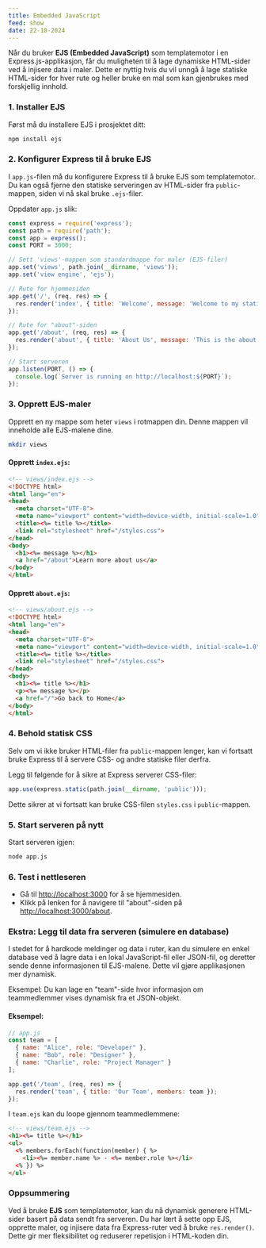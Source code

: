```yaml
---
title: Embedded JavaScript
feed: show
date: 22-10-2024
---
```


Når du bruker **EJS (Embedded JavaScript)** som templatemotor i en Express.js-applikasjon, får du muligheten til å lage dynamiske HTML-sider ved å injisere data i maler. Dette er nyttig hvis du vil unngå å lage statiske HTML-sider for hver rute og heller bruke en mal som kan gjenbrukes med forskjellig innhold.

### 1. Installer EJS

Først må du installere EJS i prosjektet ditt:

```bash
npm install ejs
```

### 2. Konfigurer Express til å bruke EJS

I `app.js`-filen må du konfigurere Express til å bruke EJS som templatemotor. Du kan også fjerne den statiske serveringen av HTML-sider fra `public`-mappen, siden vi nå skal bruke `.ejs`-filer.

Oppdater `app.js` slik:

```javascript
const express = require('express');
const path = require('path');
const app = express();
const PORT = 3000;

// Sett 'views'-mappen som standardmappe for maler (EJS-filer)
app.set('views', path.join(__dirname, 'views'));
app.set('view engine', 'ejs');

// Rute for hjemmesiden
app.get('/', (req, res) => {
  res.render('index', { title: 'Welcome', message: 'Welcome to my static website!' });
});

// Rute for "about"-siden
app.get('/about', (req, res) => {
  res.render('about', { title: 'About Us', message: 'This is the about page of our website.' });
});

// Start serveren
app.listen(PORT, () => {
  console.log(`Server is running on http://localhost:${PORT}`);
});
```

### 3. Opprett EJS-maler

Opprett en ny mappe som heter `views` i rotmappen din. Denne mappen vil inneholde alle EJS-malene dine.

```bash
mkdir views
```

#### Opprett `index.ejs`:

```html
<!-- views/index.ejs -->
<!DOCTYPE html>
<html lang="en">
<head>
  <meta charset="UTF-8">
  <meta name="viewport" content="width=device-width, initial-scale=1.0">
  <title><%= title %></title>
  <link rel="stylesheet" href="/styles.css">
</head>
<body>
  <h1><%= message %></h1>
  <a href="/about">Learn more about us</a>
</body>
</html>
```

#### Opprett `about.ejs`:

```html
<!-- views/about.ejs -->
<!DOCTYPE html>
<html lang="en">
<head>
  <meta charset="UTF-8">
  <meta name="viewport" content="width=device-width, initial-scale=1.0">
  <title><%= title %></title>
  <link rel="stylesheet" href="/styles.css">
</head>
<body>
  <h1><%= title %></h1>
  <p><%= message %></p>
  <a href="/">Go back to Home</a>
</body>
</html>
```

### 4. Behold statisk CSS

Selv om vi ikke bruker HTML-filer fra `public`-mappen lenger, kan vi fortsatt bruke Express til å servere CSS- og andre statiske filer derfra.

Legg til følgende for å sikre at Express serverer CSS-filer:

```javascript
app.use(express.static(path.join(__dirname, 'public')));
```

Dette sikrer at vi fortsatt kan bruke CSS-filen `styles.css` i `public`-mappen.

### 5. Start serveren på nytt

Start serveren igjen:

```bash
node app.js
```

### 6. Test i nettleseren

- Gå til [http://localhost:3000](http://localhost:3000) for å se hjemmesiden.
- Klikk på lenken for å navigere til "about"-siden på [http://localhost:3000/about](http://localhost:3000/about).


### **Ekstra**: Legg til data fra serveren (simulere en database)

I stedet for å hardkode meldinger og data i ruter, kan du simulere en enkel database ved å lagre data i en lokal JavaScript-fil eller JSON-fil, og deretter sende denne informasjonen til EJS-malene. Dette vil gjøre applikasjonen mer dynamisk.

Eksempel: Du kan lage en "team"-side hvor informasjon om teammedlemmer vises dynamisk fra et JSON-objekt.

#### Eksempel:
```javascript
// app.js
const team = [
  { name: "Alice", role: "Developer" },
  { name: "Bob", role: "Designer" },
  { name: "Charlie", role: "Project Manager" }
];

app.get('/team', (req, res) => {
  res.render('team', { title: 'Our Team', members: team });
});
```

I `team.ejs` kan du loope gjennom teammedlemmene:

```html
<!-- views/team.ejs -->
<h1><%= title %></h1>
<ul>
  <% members.forEach(function(member) { %>
    <li><%= member.name %> - <%= member.role %></li>
  <% }) %>
</ul>
```


### Oppsummering

Ved å bruke **EJS** som templatemotor, kan du nå dynamisk generere HTML-sider basert på data sendt fra serveren. Du har lært å sette opp EJS, opprette maler, og injisere data fra Express-ruter ved å bruke `res.render()`. Dette gir mer fleksibilitet og reduserer repetisjon i HTML-koden din.